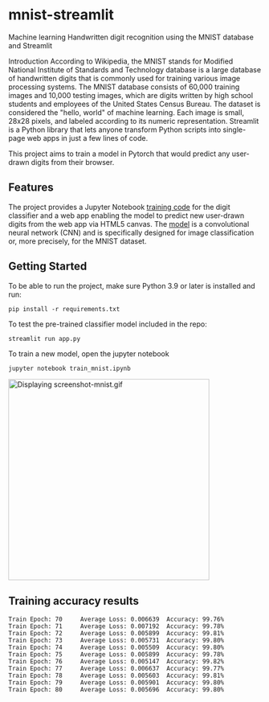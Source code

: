 # mnist-streamlit

Machine learning Handwritten digit recognition using the MNIST database and Streamlit

Introduction
According to Wikipedia, the MNIST stands for Modified National Institute of Standards and Technology database is a large database of handwritten digits that is commonly used for training various image processing systems. The MNIST database consists of 60,000 training images and 10,000 testing images, which are digits written by high school students and employees of the United States Census Bureau.
The dataset is considered the "hello, world" of machine learning. Each image is small, 28x28 pixels, and labeled according to its numeric representation.
Streamlit is a Python library that lets anyone transform Python scripts into single-page web apps in just a few lines of code.

This project aims to train a model in Pytorch that would predict any user-drawn digits from their browser. 

## Features
The project provides a Jupyter Notebook [training code](https://github.com/jedt/mnist-streamlit/blob/main/train_mnist.ipynb) for the digit classifier and a web app enabling the model to predict new user-drawn digits from the web app via HTML5 canvas.
The [model](https://github.com/jedt/mnist-streamlit/blob/main/model.py) is a convolutional neural network (CNN) and is specifically designed for image classification or, more precisely, for the MNIST dataset.

## Getting Started
To be able to run the project, make sure Python 3.9 or later is installed and run:

`pip install -r requirements.txt`

To test the pre-trained classifier model included in the repo:

`streamlit run app.py`

To train a new model, open the jupyter notebook

`jupyter notebook train_mnist.ipynb`

<img src="https://lh3.googleusercontent.com/u/0/drive-viewer/AEYmBYSLJIQkSjR0SqTfOHK8k2GlnboTtxsurrFlNanm6VPqgljQlHDDr3mm3jFPnSL_HGM9ufLXgzzixQxNm-OpiZrm9CTynQ=w2992-h1624" class="ndfHFb-c4YZDc-HiaYvf-RJLb9c" alt="Displaying screenshot-mnist.gif" aria-hidden="true" width="400">

## Training accuracy results

```
Train Epoch: 70 	Average Loss: 0.006639	Accuracy: 99.76%
Train Epoch: 71 	Average Loss: 0.007192	Accuracy: 99.78%
Train Epoch: 72 	Average Loss: 0.005899	Accuracy: 99.81%
Train Epoch: 73 	Average Loss: 0.005731	Accuracy: 99.80%
Train Epoch: 74 	Average Loss: 0.005509	Accuracy: 99.80%
Train Epoch: 75 	Average Loss: 0.005899	Accuracy: 99.78%
Train Epoch: 76 	Average Loss: 0.005147	Accuracy: 99.82%
Train Epoch: 77 	Average Loss: 0.006637	Accuracy: 99.77%
Train Epoch: 78 	Average Loss: 0.005603	Accuracy: 99.81%
Train Epoch: 79 	Average Loss: 0.005901	Accuracy: 99.80%
Train Epoch: 80 	Average Loss: 0.005696	Accuracy: 99.80%
```
